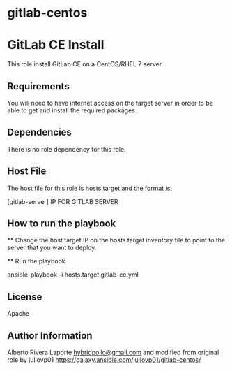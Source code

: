 # gitlab-centos

GitLab CE Install
=================

This role install GitLab CE on a CentOS/RHEL 7 server. 

Requirements
------------

You will need to have internet access on the target server in order to be able to get and install the required packages. 

Dependencies
------------

There is no role dependency for this role.

Host File
----------

The host file for this role is hosts.target and the format is:

[gitlab-server]
IP FOR GITLAB SERVER

How to run the playbook
------------------------

**  Change the host target IP on the hosts.target inventory file to point to the server that you want to deploy.

** Run the playbook

ansible-playbook -i hosts.target gitlab-ce.yml

License
-------

Apache

Author Information
------------------
Alberto Rivera Laporte <hybridpollo@gmail.com> and modified from 
original role by juliovp01 https://galaxy.ansible.com/juliovp01/gitlab-centos/

